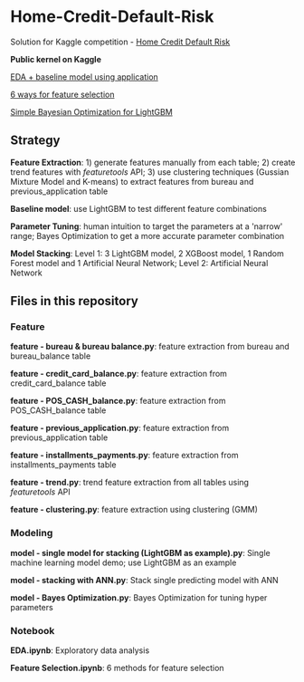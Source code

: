 # Home-Credit-Default-Risk
Solution for Kaggle competition - [Home Credit Default Risk](https://www.kaggle.com/c/home-credit-default-risk)

**Public kernel on Kaggle** 

[EDA + baseline model using application](https://www.kaggle.com/sz8416/eda-baseline-model-using-application)

[6 ways for feature selection](https://www.kaggle.com/sz8416/6-ways-for-feature-selection)

[Simple Bayesian Optimization for LightGBM](https://www.kaggle.com/sz8416/simple-bayesian-optimization-for-lightgbm)

## Strategy
**Feature Extraction**: 1) generate features manually from each table; 2) create trend features with *featuretools* API; 3) use clustering techniques (Gussian Mixture Model and K-means) to extract features from bureau and previous_application table

**Baseline model**: use LightGBM to test different feature combinations

**Parameter Tuning**: human intuition to target the parameters at a 'narrow' range; Bayes Optimization to get a more accurate parameter combination

**Model Stacking**: Level 1: 3 LightGBM model, 2 XGBoost model, 1 Random Forest model and 1 Artificial Neural Network; Level 2: Artificial Neural Network 

## Files in this repository
### Feature
**feature - bureau & bureau balance.py**: feature extraction from bureau and bureau_balance table

**feature - credit_card_balance.py**: feature extraction from credit_card_balance table

**feature - POS_CASH_balance.py**: feature extraction from POS_CASH_balance table

**feature - previous_application.py**: feature extraction from previous_application table

**feature - installments_payments.py**: feature extraction from installments_payments table

**feature - trend.py**: trend feature extraction from all tables using *featuretools* API

**feature - clustering.py**: feature extraction using clustering (GMM)

### Modeling
**model - single model for stacking (LightGBM as example).py**: Single machine learning model demo; use LightGBM as an example

**model - stacking with ANN.py**: Stack single predicting model with ANN

**model - Bayes Optimization.py**: Bayes Optimization for tuning hyper parameters

### Notebook
**EDA.ipynb**: Exploratory data analysis

**Feature Selection.ipynb**: 6 methods for feature selection


